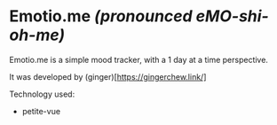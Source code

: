 # Emotio.me *(pronounced eMO-shi-oh-me)*

Emotio.me is a simple mood tracker, with a 1 day at a time perspective.

It was developed by (ginger)[https://gingerchew.link/]

Technology used:
- petite-vue
